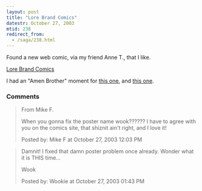 ```yaml
---
layout: post
title: "Lore Brand Comics"
datestr: October 27, 2003
mtid: 238
redirect_from:
  - /saga/238.html
---
```


Found a new web comic, via my friend Anne T., that I like.

<a href="http://www.lorebrandcomics.com/" title="Lore Brand Comics">Lore Brand Comics</a>

I had an "Amen Brother" moment for
<a href="http://www.lorebrandcomics.com/morethings.html" title="More Things">this one</a>,
and <a href="http://www.lorebrandcomics.com/whippedcream.html" title="Whipped Cream">this one</a>.

### Comments

<blockquote>
From Mike F.

When you gonna fix the poster name wook??????  I have to agree with you on the comics site, that shiznit ain't right, and I love it!
<div class="comment-meta">Posted by: Mike F at October 27, 2003 12:03 PM</div> </blockquote>

<blockquote>
Damnit!  I fixed that damn poster problem once already.  Wonder what it is THIS time...

Wook
<div class="comment-meta">Posted by: Wookie at October 27, 2003 01:43 PM</div> </blockquote>

